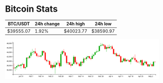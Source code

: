 # Bitcoin Stats

BTC/USDT|24h change|24h high|24h low|
|---|---|---|---|
|$39555.07|1.92%|$40023.77|$38590.97|

<img src="./chart.svg">
